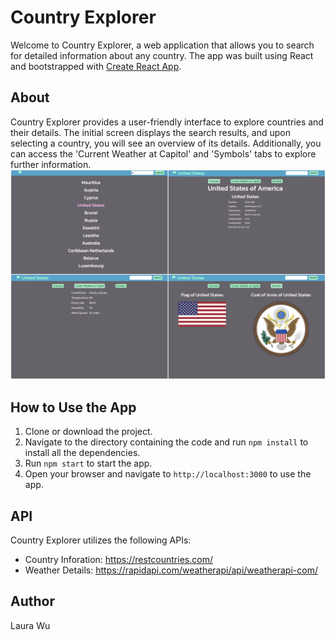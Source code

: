 # Country Explorer

Welcome to Country Explorer, a web application that allows you to search for detailed information about any country. The app was built using React and bootstrapped with [Create React App](https://github.com/facebook/create-react-app).

## About
Country Explorer provides a user-friendly interface to explore countries and their details. The initial screen displays the search results, and upon selecting a country, you will see an overview of its details. Additionally, you can access the 'Current Weather at Capitol' and 'Symbols' tabs to explore further information.
![Country Explorer symbol](readme_img/country-explorer.png)

## How to Use the App
1. Clone or download the project.
2. Navigate to the directory containing the code and run `npm install` to install all the dependencies.
3. Run `npm start` to start the app.
4. Open your browser and navigate to `http://localhost:3000` to use the app.

## API
Country Explorer utilizes the following APIs:
- Country Inforation: https://restcountries.com/
- Weather Details: https://rapidapi.com/weatherapi/api/weatherapi-com/

## Author
Laura Wu
